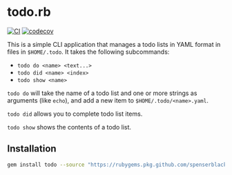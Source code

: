 # todo.rb

[![CI](https://github.com/spenserblack/todo.rb/actions/workflows/ci.yml/badge.svg)](https://github.com/spenserblack/todo.rb/actions/workflows/ci.yml)
[![codecov](https://codecov.io/gh/spenserblack/todo.rb/branch/main/graph/badge.svg?token=OfJG8wqItt)](https://codecov.io/gh/spenserblack/todo.rb)

This is a simple CLI application that manages a todo lists in YAML format in files in
`$HOME/.todo`. It takes the following subcommands:

- `todo do <name> <text...>`
- `todo did <name> <index>`
- `todo show <name>`

`todo do` will take the name of a todo list and one or more strings as arguments (like `echo`),
and add a new item to `$HOME/.todo/<name>.yaml`.

`todo did` allows you to complete todo list items.

`todo show` shows the contents of a todo list.

## Installation

```bash
gem install todo --source "https://rubygems.pkg.github.com/spenserblack"
```
